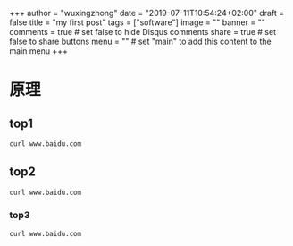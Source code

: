 +++
author = "wuxingzhong"
date = "2019-07-11T10:54:24+02:00"
draft = false
title = "my first post"
tags = ["software"]
image = ""
banner = ""
comments = true     # set false to hide Disqus comments
share = true        # set false to share buttons
menu = ""           # set "main" to add this content to the main menu
+++

# 原理

## top1

```bash
curl www.baidu.com
```

## top2

```bash
curl www.baidu.com
```

### top3

```bash
curl www.baidu.com
```
